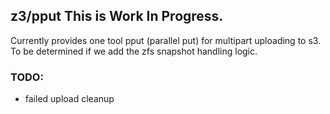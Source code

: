 ## z3/pput This is Work In Progress.

Currently provides one tool pput (parallel put) for multipart uploading to s3.
To be determined if we add the zfs snapshot handling logic.

### TODO:
 * failed upload cleanup

